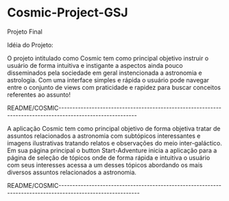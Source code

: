 # Cosmic-Project-GSJ
Projeto Final

Idéia do Projeto:

O projeto intitulado como Cosmic tem como principal objetivo instruir o usuário de forma intuitiva e instigante a aspectos ainda pouco disseminados pela sociedade em geral instencionada a astronomia e astrologia. Com uma interface simples e rápida o usuário pode navegar entre o conjunto de views com praticidade e rapidez para buscar conceitos referentes ao assunto!

README/COSMIC----------------------------------------------------------------------------------------------------------

A aplicação Cosmic tem como principal objetivo de forma objetiva tratar de assuntos relacionados a astronomia com 
subtópicos interessantes e imagens ilustrativas tratando relatos e observações do meio inter-galáctico. 
Em sua página principal o button Start-Adventure inicia a aplicação para a página de seleção de tópicos onde de forma
rápida e intuitiva o usuário com seus interesses acessa a um desses tópicos abordando os mais diversos assuntos relacionados
a astronomia.


README/COSMIC-----------------------------------------------------------------------------------------------------------
